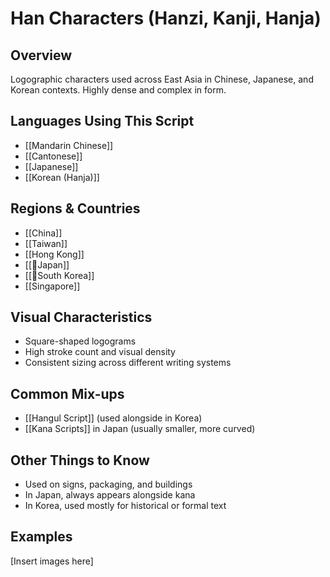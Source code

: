 # **Han Characters (Hanzi, Kanji, Hanja)**

## **Overview**
Logographic characters used across East Asia in Chinese, Japanese, and Korean contexts. Highly dense and complex in form.

## **Languages Using This Script**
- [[Mandarin Chinese]]
- [[Cantonese]]
- [[Japanese]]
- [[Korean (Hanja)]]

## **Regions & Countries**
- [[China]]
- [[Taiwan]]
- [[Hong Kong]]
- [[📌Japan]]
- [[📌South Korea]]
- [[Singapore]]

## **Visual Characteristics**
- Square-shaped logograms
- High stroke count and visual density
- Consistent sizing across different writing systems

## **Common Mix-ups**
- [[Hangul Script]] (used alongside in Korea)
- [[Kana Scripts]] in Japan (usually smaller, more curved)

## **Other Things to Know**
- Used on signs, packaging, and buildings
- In Japan, always appears alongside kana
- In Korea, used mostly for historical or formal text

## **Examples**
[Insert images here]
